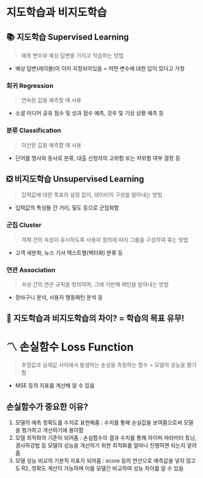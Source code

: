 # 지도학습과 비지도학습
## 📚 지도학습 Supervised Learning
> 예측 변수와 예상 답변을 가지고 학습하는 방법
* 예상 답변(레이블)이 이미 지정되어있음 = 어떤 변수에 대한 답이 있다고 가정
### 회귀 Regression
> 연속된 값을 예측할 때 사용
* 소셜 미디어 공유 점수 및 성과 점수 예측, 강우 및 기상 상황 예측 등
### 분류 Classification
> 이산된 값을 예측할 때 사용
* 단어를 명사와 동사로 분류, 대출 신청자의 고위험 또는 저위험 여부 결정 등
## ❎ 비지도학습 Unsupervised Learning
> 입력값에 대한 목표치 설정 없이, 데이터의 구성을 알아내는 방법
* 입력값의 특성들 간 거리, 밀도 등으로 군집화함
### 군집 Cluster
> 객체 간의 속성이 유사하도록 사용자 정의에 따라 그룹을 구성하여 묶는 방법
* 고객 세분화, 뉴스 기사 텍스트별(벡터화) 분류 등
### 연관 Association
> 속성 간의 연관 규칙을 정의하여, 그에 기반해 패턴을 알아내는 방법
* 장바구니 분석, 사용자 행동패턴 분석 등
## 🤔 지도학습과 비지도학습의 차이? = 학습의 목표 유무! <br/>

# 〽 손실함수 Loss Function
> 추정값과 실제값 사이에서 발생하는 손실을 측정하는 함수 = 모델의 성능을 평가함
* MSE 등의 지표를 계산해 알 수 있음
## 손실함수가 중요한 이유?
1. 모델의 예측 정확도를 수치로 표현해줌 : 수치를 통해 손실값을 보여줌으로써 모델을 평가하고 개선하기에 용이함
2. 모델 최적화의 기준이 되어줌 : 손실함수의 결과 수치를 통해 하이퍼 파라미터 튜닝, 경사하강법 등 모델의 성능을 개선하기 위한 최적화를 얼마나 진행하면 되는지 알려줌
3. 모델 성능 비교의 기본적 지표가 되어줌 : score 등의 연산으로 예측값을 넣지 않고도 R2, 정확도 계산이 가능하며 이를 모델간 비교하여 성능 차이를 알 수 있음
